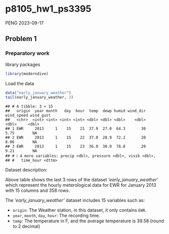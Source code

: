 p8105_hw1_ps3395
================
PENG
2023-09-17

## Problem 1

### Preparatory work

library packages

``` r
library(moderndive)
```

Load the data

``` r
data("early_january_weather")
tail(early_january_weather, 3)
```

    ## # A tibble: 3 × 15
    ##   origin  year month   day  hour  temp  dewp humid wind_dir wind_speed wind_gust
    ##   <chr>  <int> <int> <int> <int> <dbl> <dbl> <dbl>    <dbl>      <dbl>     <dbl>
    ## 1 EWR     2013     1    15    21  37.9  27.0  64.3       30       5.75        NA
    ## 2 EWR     2013     1    15    22  37.0  28.9  72.2       20       8.06        NA
    ## 3 EWR     2013     1    15    23  36.0  30.0  78.8       20       9.21        NA
    ## # ℹ 4 more variables: precip <dbl>, pressure <dbl>, visib <dbl>,
    ## #   time_hour <dttm>

Dataset description:

Above table shows the last 3 rows of the dataset
*‘early_january_weather’* which represent the hourly meterological data
for EWR for January 2013 with 15 columns and 358 rows.

The *‘early_january_weather’* dataset includes 15 variables such as:

- `origin`: The Weather station, in this dataset, it only contains
  `EWR`.
- `year`, `month`, `day`, `hour`: The recording time.
- `temp`: The temperature in F, and the average temperature is 39.58
  (round to 2 decimal)
